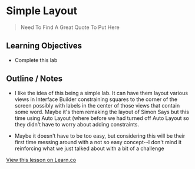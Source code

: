 # Simple Layout

> Need To Find A Great Quote To Put Here


## Learning Objectives

* Complete this lab



## Outline / Notes

*  I like the idea of this being a simple lab. It can have them layout various views in Interface Builder constraining squares to the corner of the screen possibly with labels in the center of those views that contain some word. Maybe it's them remaking the layout of Simon Says but this time using Auto Layout (where before we had turned off Auto Layout so they didn't have to worry about adding constraints.

* Maybe it doesn't have to be too easy, but considering this will be their first time messing around with a not so easy concept--I don't mind it reinforcing what we just talked about with a bit of a challenge

<a href='https://learn.co/lessons/LayoutStuff' data-visibility='hidden'>View this lesson on Learn.co</a>